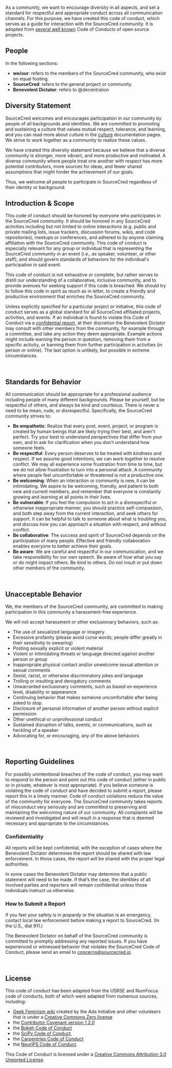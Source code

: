 As a community, we want to encourage diversity in all aspects, and set a standard
for respectful and appropriate conduct across all communication channels. For
this purpose, we have created this code of conduct, which serves as a guide for
interaction with the SourceCred community. It is adopted from [several well known](#license)
Code of Conducts of open source projects.

## People

In the following sections:

 - **we/our**: refers to the members of the SourceCred community, who exist on equal footing.
 - **SourceCred**: refers to the general project or community.
 - **Benevolent Dictator**: refers to @decentralion

## Diversity Statement

SourceCred welcomes and encourages participation in our community by people of 
all backgrounds and identities. We are committed to promoting and sustaining a culture that values mutual respect, tolerance, and learning, and you can read more about culture
in the [culture](../culture) documentation pages. We strive to work together 
as a community to realize these values.

We have created this diversity statement because we believe that a diverse community is stronger, more vibrant, and more productive and motivated. A diverse community where people treat one another with respect has more potential contributors, more sources for ideas, and fewer shared assumptions that might hinder the achievement of our goals.

Thus, we welcome all people to participate in SourceCred regardless of their identity
or background.

## Introduction & Scope

This code of conduct should be honored by everyone who participates in the SourceCred community.
It should be honored in any SourceCred activities including but not limited to
online interactions (e.g. public and private mailing lists, issue trackers, discussion forums, wikis, and code repositories), meetups or conferences, and adhered to by anyone claiming affiliation 
with the SourceCred community. This code of conduct is especially relevant for any
group or individual that is representing the SourceCred community in an event
(i.e., as speaker, volunteer, or other staff), and should govern standards of behaviors
for the individual's participation in said event.

This code of conduct is not exhaustive or complete, but rather serves to distill our understanding of a collaborative, inclusive community, and to provide avenues for seeking support if this
code is breached. We should try to follow this code in spirit as much as in letter, to create a friendly and productive environment that enriches the SourceCred community.

Unless explicitly specified for a particular project or initiative, this code
of conduct serves as a global standard for all SourceCred affiliated projects, activities,
and events. If an individual is found to violate this Code of Conduct via a [confidential report](#confidentiality), at their discretion the Benevolent Dictator may consult with other members from the community, for example through a committee, and take any action they
deem appropriate. Example actions might include warning the person in question,
removing them from a specific activity, or banning them from further participation in 
activities (in person or online). The last option is unlikely, but possible in extreme
circumstances.

<br>

## Standards for Behavior

All communication should be appropriate for a professional audience including people of many different backgrounds. Please be yourself, but be respectful of others, and always be kind and courteous. There is never a need to be mean, rude, or disrespectful. Specifically, the SourceCred community strives to:

 - **Be empathetic**: Realize that every post, event, project, or program is created by human beings that are likely trying their best, and aren't perfect. Try your best to understand perspectives that differ from your own, and to ask for clarification when you don't understand how someone feels.
 - **Be respectful**: Every person deserves to be treated with kindness and respect. If we assume good intentions, we can work together to resolve conflict. We may all experience some frustration from time to time, but we do not allow frustration to turn into a personal attack. A community where
people feel uncomfortable or threatened is not a productive one.
 - **Be welcoming**: When an interaction or community is new, it can be intimidating. We aspire to be welcoming, friendly, and patient to both new and current members, and remember that everyone is constantly growing and learning at all points in their lives.
 - **Be vulnerable**: If you feel the compulsion to act in a disrespectful or otherwise inappropriate manner, you should practice self-compassion, and both step away from the current interaction, and seek others for support. It can be helpful to talk to someone about what is troubling you, and discuss how you can approach a situation with respect, and without conflict. 
 - **Be collaborative**: The success and spirit of SourceCred depends on the participation of many people. Effective and friendly collaboration enables everyone to better achieve their goals.  
 - **Be aware**: We are careful and respectful in our communication, and we take responsibility for our own speech. Be aware of how what you say or do might impact others. Be kind to others. Do not insult or put down other members of the community.

<br>

## Unacceptable Behavior

We, the members of the SourceCred community, are committed to making participation in this community a harassment-free experience.

We will not accept harassment or other exclusionary behaviors, such as:

 * The use of sexualized language or imagery  
 * Excessive profanity (please avoid curse words; people differ greatly in their sensitivity to swearing)  
 * Posting sexually explicit or violent material
 * Violent or intimidating threats or language directed against another person or group
 * Inappropriate physical contact and/or unwelcome sexual attention or sexual comments
 * Sexist, racist, or otherwise discriminatory jokes and language
 * Trolling or insulting and derogatory comments
 * Unwarranted exclusionary comments, such as based on experience level, disability or appearance
 * Continuing behavior that makes someone uncomfortable after being asked to stop.
 * Disclosure of personal information of another person without explicit permission
 * Other unethical or unprofessional conduct
 * Sustained disruption of talks, events, or communications, such as heckling of a speaker
 * Advocating for, or encouraging, any of the above behaviors

<br>

## Reporting Guidelines

For possibly unintentional breaches of the code of conduct, you may want to respond to the person and point out this code of conduct (either in public or in private, whatever is most appropriate). 
If you believe someone is violating the code of conduct and have decided to submit a report, please report this in a timely manner. Code of conduct violations reduce the value of the community for everyone. The SourceCred community takes reports of misconduct very seriously
and are committed to preserving and maintaining the welcoming nature of our community.
All complaints will be reviewed and investigated and will result in a response that is deemed necessary and appropriate to the circumstances. 

### Confidentiality

All reports will be kept confidential, with the exception of cases where the Benevolent Dictator determines the report should be shared with law enforcement. In those cases, the report will be shared with the proper legal authorities.

In some cases the Benevolent Dictator may determine that a public statement will need to be made. If that’s the case, the identities of all involved parties and reporters will remain confidential unless those individuals instruct us otherwise.

### How to Submit a Report

If you feel your safety is in jeopardy or the situation is an emergency, contact local law enforcement before making a report to SourceCred. (In the U.S., dial 911.)

The Benevolent Dictator on behalf of the SourceCred community is committed to promptly addressing any reported issues. If you have experienced or witnessed behavior that violates the SourceCred Code of Conduct, please send an email to concerns@sourcecred.io.

<br>

## License

This code of conduct has been adapted from the USRSE and NumFocus code of conducts, both of which
were adapted from numerous sources, including:

 - [Geek Feminism wiki](http://geekfeminism.wikia.com/wiki/Conference_anti-harassment/Policy) created by the Ada Initiative and other volunteers that is under a [Creative Commons Zero license](https://creativecommons.org/share-your-work/public-domain/cc0/)
 - the [Contributor Covenant version 1.2.0](http://contributor-covenant.org/version/1/2/0/)
 - the [Bokeh Code of Conduct](https://github.com/bokeh/bokeh/blob/master/CODE_OF_CONDUCT.md)
 - the [SciPy Code of Conduct](https://github.com/jupyter/governance/blob/master/conduct/enforcement.md),
 - the [Carpentries Code of Conduct](https://docs.carpentries.org/topic_folders/policies/code-of-conduct.html#enforcement-manual)
 - the [NeurIPS Code of Conduct](https://nips.cc/public/CodeOfConduct).

This Code of Conduct is licensed under a [Creative Commons Attribution 3.0 Unported License](https://creativecommons.org/licenses/by/3.0/).
